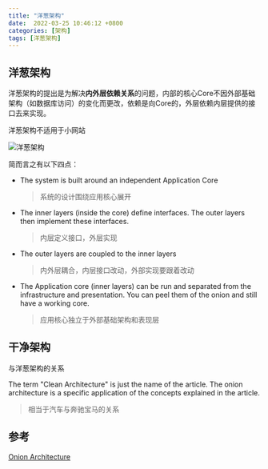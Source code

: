 ```yaml
---
title: "洋葱架构"
date:  2022-03-25 10:46:12 +0800
categories: [架构]
tags: [洋葱架构]
---
```


## 洋葱架构

洋葱架构的提出是为解决**内外层依赖关系**的问题，内部的核心Core不因外部基础架构（如数据库访问）的变化而更改，依赖是向Core的，外层依赖内层提供的接口去来实现。

洋葱架构不适用于小网站

![洋葱架构](https://www.thinktocode.com/wp-content/uploads/2018/08/Onion.png)


简而言之有以下四点：

* The system is built around an independent Application Core

  > 系统的设计围绕应用核心展开

* The inner layers (inside the core) define interfaces. The outer layers then implement these interfaces.

  > 内层定义接口，外层实现

* The outer layers are coupled to the inner layers

  > 内外层耦合，内层接口改动，外部实现要跟着改动

* The Application core (inner layers) can be run and separated from the infrastructure and presentation. You can peel them of the onion and still have a working core.

  > 应用核心独立于外部基础架构和表现层


## 干净架构

与洋葱架构的关系

The term "Clean Architecture" is just the name of the article. The onion architecture is a specific application of the concepts explained in the article.

> 相当于汽车与奔驰宝马的关系


## 参考

[Onion Architecture](https://www.thinktocode.com/2018/08/16/onion-architecture/)


